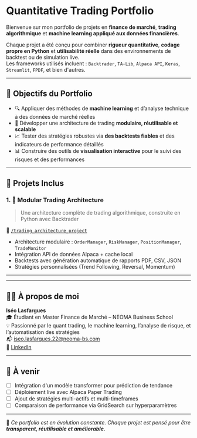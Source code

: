 # Quantitative Trading Portfolio

Bienvenue sur mon portfolio de projets en **finance de marché**, **trading algorithmique** et **machine learning appliqué aux données financières**.

Chaque projet a été conçu pour combiner **rigueur quantitative**, **codage propre en Python** et **utilisabilité réelle** dans des environnements de backtest ou de simulation live.  
Les frameworks utilisés incluent : `Backtrader`, `TA-Lib`, `Alpaca API`, `Keras`, `Streamlit`, `FPDF`, et bien d'autres.

---

## 🧠 Objectifs du Portfolio

- 🔍 Appliquer des méthodes de **machine learning** et d’analyse technique à des données de marché réelles
- 🧱 Développer une architecture de trading **modulaire, réutilisable et scalable**
- 📈 Tester des stratégies robustes via **des backtests fiables** et des indicateurs de performance détaillés
- 📊 Construire des outils de **visualisation interactive** pour le suivi des risques et des performances

---

## 📂 Projets Inclus

### 1. 🧠 Modular Trading Architecture
> Une architecture complète de trading algorithmique, construite en Python avec Backtrader

📁 [`/trading_architecture_project`](./trading_architecture_project)

- Architecture modulaire : `OrderManager`, `RiskManager`, `PositionManager`, `TradeMonitor`
- Intégration API de données Alpaca + cache local
- Backtests avec génération automatique de rapports PDF, CSV, JSON
- Stratégies personnalisées (Trend Following, Reversal, Momentum)

---


---

## 👨‍💻 À propos de moi

**Iséo Lasfargues**  
🎓 Étudiant en Master Finance de Marché – NEOMA Business School  
💡 Passionné par le quant trading, le machine learning, l’analyse de risque, et l’automatisation des stratégies  
📬 iseo.lasfargues.22@neoma-bs.com  
🔗 [LinkedIn](https://linkedin.com/in/tonprofil)  

---

## 📌 À venir

- [ ] Intégration d'un modèle transformer pour prédiction de tendance
- [ ] Déploiement live avec Alpaca Paper Trading
- [ ] Ajout de stratégies multi-actifs et multi-timeframes
- [ ] Comparaison de performance via GridSearch sur hyperparamètres

---

🧠 *Ce portfolio est en évolution constante. Chaque projet est pensé pour être **transparent, réutilisable et améliorable***.

